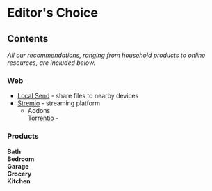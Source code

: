 # Editor's Choice

## Contents

*All our recommendations, ranging from household products to online resources, are included below.*

### Web
- [Local Send](https://localsend.org/) - share files to nearby devices
- [Stremio](https://www.stremio.com/) - streaming platform
    - Addons  
         [Torrentio](stremio://torrentio.strem.fun/manifest.json)
          - 

### Products

**Bath**  
**Bedroom**  
**Garage**  
**Grocery**  
**Kitchen**  

